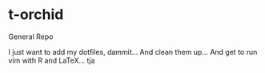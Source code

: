 # t-orchid
General Repo

I just want to add my dotfiles, dammit...
And clean them up...
And get to run vim with R and LaTeX...
tja

